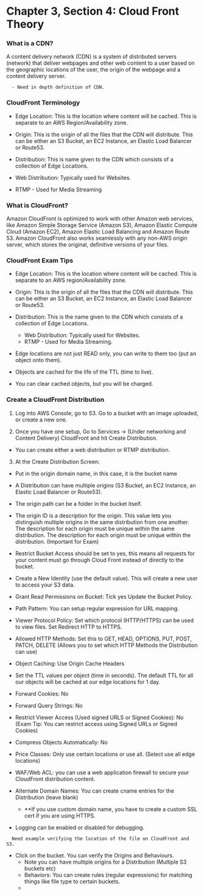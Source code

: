 # Chapter 3, Section 4: Cloud Front Theory

### What is a CDN?

A content delivery network (CDN) is a system of distributed servers (network) that deliver webpages and other web content to a user based on the geographic locations of the user, the origin of the webpage and a content delivery server.

```
  - Need in depth definition of CDN.
```

### CloudFront Terminology

- Edge Location: This is the location where content will be cached. This is separate to an AWS Region/Availability zone.

- Origin: This is the origin of all the files that the CDN will distribute. This can be either an S3 Bucket, an EC2 Instance, an Elastic Load Balancer or Route53.

- Distribution: This is name given to the CDN which consists of a collection of Edge Locations.

- Web Distribution: Typically used for Websites.

- RTMP - Used for Media Streaming

### What is CloudFront?

Amazon CloudFront is optimized to work with other Amazon web services, like Amazon Simple Storage Service (Amazon S3), Amazon Elastic Compute Cloud (Amazon EC2), Amazon Elastic Load Balancing and Amazon Route 53. Amazon CloudFront also works seamlessly with any non-AWS origin server, which stores the original, definitive versions of your files.

### CloudFront Exam Tips

- Edge Location: This is the location where content will be cached. This is separate to an AWS region/Availability zone.
- Origin: This is the origin of all the files that the CDN will distribute. This can be either an S3 Bucket, an EC2 Instance, an Elastic Load Balancer or Route53.
- Distribution: This is the name given to the CDN which consists of a collection of Edge Locations.
  - Web Distribution: Typically used for Websites.
  - RTMP - Used for Media Streaming.

- Edge locations are not just READ only, you can write to them too (put an object onto them).
- Objects are cached for the life of the TTL (time to live).
- You can clear cached objects, but you will be charged.

### Create a CloudFront Distribution

1) Log into AWS Console, go to S3. Go to a bucket with an image uploaded, or create a new one.

2) Once you have one setup, Go to Services -> (Under networking and Content Delivery) CloudFront and hit Create Distribution.
  - You can create either a web distribution or RTMP distribution.

3)  At the Create Distribution Screen:
  - Put in the origin domain name, in this case, it is the bucket name
  - A Distribution can have multiple origins (S3 Bucket, an EC2 Instance, an Elastic Load Balancer or Route53).
  - The origin path can be a folder in the bucket itself.
  - The origin ID is a description for the origin. This value lets you distinguish multiple origins in the same distribution from one another. The description for each origin must be unique within the same distribution. The description for each origin must be unique within the distribution. (Important for Exam)
  - Restrict Bucket Access should be set to yes, this means all requests for your content must go through Cloud Front instead of directly to the bucket.
  - Create a New Identity (use the default value). This will create a new user to access your S3 data.
  - Grant Read Permissions on Bucket: Tick yes Update the Bucket Policy.

  - Path Pattern: You can setup regular expression for URL mapping.
  - Viewer Protocol Policy: Set which protocol (HTTP/HTTPS) can be used to view files. Set Redirect HTTP to HTTPS.
  - Allowed HTTP Methods: Set this to GET, HEAD, OPTIONS, PUT, POST, PATCH, DELETE (Allows you to set which HTTP Methods the Distribution can use)
  - Object Caching: Use Origin Cache Headers
  - Set the TTL values per object (time in seconds). The default TTL for all our objects will be cached at our edge locations for 1 day.

  - Forward Cookies: No
  - Forward Query Strings: No
  - Restrict Viewer Access (Used signed URLS or Signed Cookies): No (Exam Tip: You can restrict access using Signed URLs or Signed Cookies)
  - Compress Objects Automatically: No

  - Price Classes: Only use certain locations or use all. (Select use all edge locations)
  - WAF/Web ACL: you can use a web application firewall to secure your CloudFront distribution content.
  - Alternate Domain Names: You can create cname entries for the Distribution (leave blank)
    - **If you use custom domain name, you have to create a custom SSL cert if you are using HTTPS.

  - Logging can be enabled or disabled for debugging.  

  ```
    Need example verifying the location of the file on CloudFront and S3.
  ```

  - Click on the bucket. You can verify the Origins and Behaviours.
    - Note you can have multiple origins for a Distribution (Multiple S3 buckets etc)
    - Behaviors: You can create rules (regular expressions) for matching things like file type to certain buckets.
    - 
